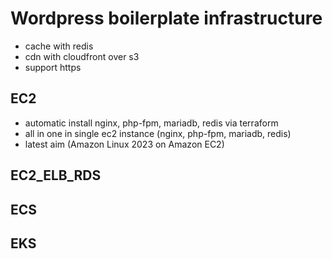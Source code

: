 # Wordpress boilerplate infrastructure
- cache with redis
- cdn with cloudfront over s3
- support https

## EC2
- automatic install nginx, php-fpm, mariadb, redis via terraform
- all in one in single ec2 instance (nginx, php-fpm, mariadb, redis)
- latest aim (Amazon Linux 2023 on Amazon EC2)

## EC2_ELB_RDS

## ECS

## EKS

